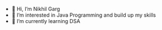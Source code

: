 - 👋 Hi, I’m Nikhil Garg
- 👀 I’m interested in Java Programming and build up my skills
- 🌱 I’m currently learning DSA
<!---
gargnikhil298-tech/gargnikhil298-tech is a ✨ special ✨ repository because its `README.md` (this file) appears on your GitHub profile.
You can click the Preview link to take a look at your changes.
--->
